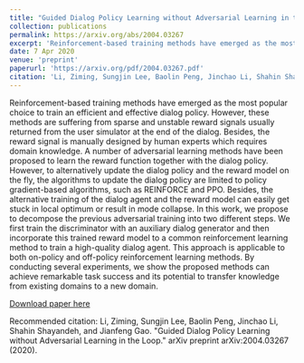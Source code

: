 ```yaml
---
title: "Guided Dialog Policy Learning without Adversarial Learning in the Loop"
collection: publications
permalink: https://arxiv.org/abs/2004.03267
excerpt: 'Reinforcement-based training methods have emerged as the most popular choice to train an efficient and effective dialog policy. However, these methods are suffering from sparse and unstable reward signals usually returned from the user simulator at the end of the dialog. Besides, the reward signal is manually designed by human experts which requires domain knowledge. A number of adversarial learning methods have been proposed to learn the reward function together with the dialog policy. However, to alternatively update the dialog policy and the reward model on the fly, the algorithms to update the dialog policy are limited to policy gradient-based algorithms, such as REINFORCE and PPO. Besides, the alternative training of the dialog agent and the reward model can easily get stuck in local optimum or result in mode collapse. In this work, we propose to decompose the previous adversarial training into two different steps. We first train the discriminator with an auxiliary dialog generator and then incorporate this trained reward model to a common reinforcement learning method to train a high-quality dialog agent. This approach is applicable to both on-policy and off-policy reinforcement learning methods. By conducting several experiments, we show the proposed methods can achieve remarkable task success and its potential to transfer knowledge from existing domains to a new domain.'
date: 7 Apr 2020
venue: 'preprint'
paperurl: 'https://arxiv.org/pdf/2004.03267.pdf'
citation: 'Li, Ziming, Sungjin Lee, Baolin Peng, Jinchao Li, Shahin Shayandeh, and Jianfeng Gao. "Guided Dialog Policy Learning without Adversarial Learning in the Loop." arXiv preprint arXiv:2004.03267 (2020).'
---
```

Reinforcement-based training methods have emerged as the most popular choice to train an efficient and effective dialog policy. However, these methods are suffering from sparse and unstable reward signals usually returned from the user simulator at the end of the dialog. Besides, the reward signal is manually designed by human experts which requires domain knowledge. A number of adversarial learning methods have been proposed to learn the reward function together with the dialog policy. However, to alternatively update the dialog policy and the reward model on the fly, the algorithms to update the dialog policy are limited to policy gradient-based algorithms, such as REINFORCE and PPO. Besides, the alternative training of the dialog agent and the reward model can easily get stuck in local optimum or result in mode collapse. In this work, we propose to decompose the previous adversarial training into two different steps. We first train the discriminator with an auxiliary dialog generator and then incorporate this trained reward model to a common reinforcement learning method to train a high-quality dialog agent. This approach is applicable to both on-policy and off-policy reinforcement learning methods. By conducting several experiments, we show the proposed methods can achieve remarkable task success and its potential to transfer knowledge from existing domains to a new domain.

[Download paper here](https://arxiv.org/pdf/2004.03267.pdf)

Recommended citation: Li, Ziming, Sungjin Lee, Baolin Peng, Jinchao Li, Shahin Shayandeh, and Jianfeng Gao. "Guided Dialog Policy Learning without Adversarial Learning in the Loop." arXiv preprint arXiv:2004.03267 (2020).
